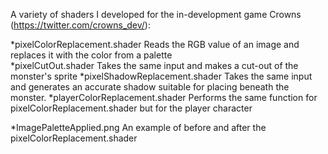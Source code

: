 A variety of shaders I developed for the in-development game Crowns (https://twitter.com/crowns_dev/):

  *pixelColorReplacement.shader    Reads the RGB value of an image and replaces it with the color from a palette	
  *pixelCutOut.shader 	            Takes the same input and makes a cut-out of the monster's sprite
  *pixelShadowReplacement.shader 	Takes the same input and generates an accurate shadow suitable for placing beneath the monster.
  *playerColorReplacement.shader   Performs the same function for pixelColorReplacement.shader but for the player character

  *ImagePaletteApplied.png           An example of before and after the pixelColorReplacement.shader
